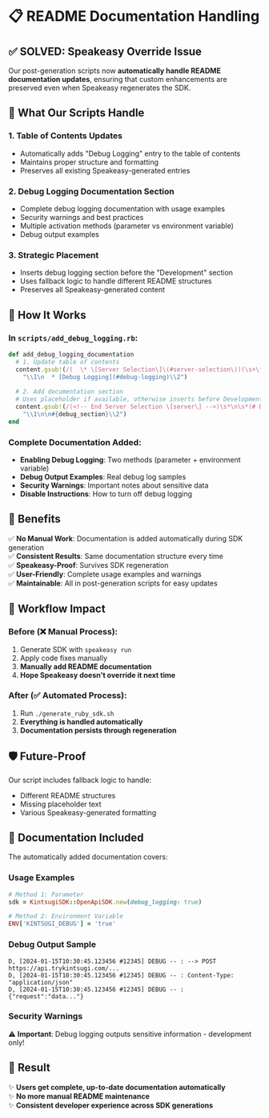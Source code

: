 # 📋 README Documentation Handling

## ✅ **SOLVED: Speakeasy Override Issue**

Our post-generation scripts now **automatically handle README documentation updates**, ensuring that custom enhancements are preserved even when Speakeasy regenerates the SDK.

## 🔧 **What Our Scripts Handle**

### 1. **Table of Contents Updates**
- Automatically adds "Debug Logging" entry to the table of contents
- Maintains proper structure and formatting
- Preserves all existing Speakeasy-generated entries

### 2. **Debug Logging Documentation Section**
- Complete debug logging documentation with usage examples
- Security warnings and best practices
- Multiple activation methods (parameter vs environment variable)
- Debug output examples

### 3. **Strategic Placement**
- Inserts debug logging section before the "Development" section
- Uses fallback logic to handle different README structures
- Preserves all Speakeasy-generated content

## 🚀 **How It Works**

### In `scripts/add_debug_logging.rb`:

```ruby
def add_debug_logging_documentation
  # 1. Update table of contents
  content.gsub!(/(  \* \[Server Selection\]\(#server-selection\))(\s+\* \[Development\]\(#development\))/m, 
    "\\1\n  * [Debug Logging](#debug-logging)\\2")
  
  # 2. Add documentation section
  # Uses placeholder if available, otherwise inserts before Development
  content.gsub!(/(<!-- End Server Selection \[server\] -->)\s*\n\s*(# Development)/m, 
    "\\1\n\n#{debug_section}\\2")
end
```

### Complete Documentation Added:
- **Enabling Debug Logging**: Two methods (parameter + environment variable)
- **Debug Output Examples**: Real debug log samples
- **Security Warnings**: Important notes about sensitive data
- **Disable Instructions**: How to turn off debug logging

## 🎯 **Benefits**

✅ **No Manual Work**: Documentation is added automatically during SDK generation  
✅ **Consistent Results**: Same documentation structure every time  
✅ **Speakeasy-Proof**: Survives SDK regeneration  
✅ **User-Friendly**: Complete usage examples and warnings  
✅ **Maintainable**: All in post-generation scripts for easy updates  

## 🔄 **Workflow Impact**

### Before (❌ Manual Process):
1. Generate SDK with `speakeasy run`
2. Apply code fixes manually
3. **Manually add README documentation**
4. **Hope Speakeasy doesn't override it next time**

### After (✅ Automated Process):
1. Run `./generate_ruby_sdk.sh`
2. **Everything is handled automatically**
3. **Documentation persists through regeneration**

## 🛡️ **Future-Proof**

Our script includes fallback logic to handle:
- Different README structures
- Missing placeholder text
- Various Speakeasy-generated formatting

## 📖 **Documentation Included**

The automatically added documentation covers:

### Usage Examples
```ruby
# Method 1: Parameter
sdk = KintsugiSDK::OpenApiSDK.new(debug_logging: true)

# Method 2: Environment Variable
ENV['KINTSUGI_DEBUG'] = 'true'
```

### Debug Output Sample
```
D, [2024-01-15T10:30:45.123456 #12345] DEBUG -- : --> POST https://api.trykintsugi.com/...
D, [2024-01-15T10:30:45.123456 #12345] DEBUG -- : Content-Type: "application/json"
D, [2024-01-15T10:30:45.123456 #12345] DEBUG -- : {"request":"data..."}
```

### Security Warnings
⚠️ **Important**: Debug logging outputs sensitive information - development only!

## 🎉 **Result**

✨ **Users get complete, up-to-date documentation automatically**  
✨ **No more manual README maintenance**  
✨ **Consistent developer experience across SDK generations**
